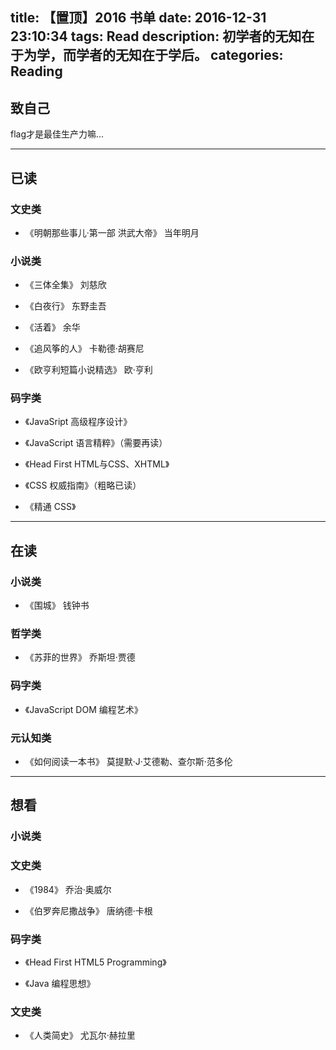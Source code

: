 title: 【置顶】2016 书单
date: 2016-12-31 23:10:34
tags: Read
description: 初学者的无知在于为学，而学者的无知在于学后。
categories: Reading
---

## 致自己

flag才是最佳生产力嘛...

<!-- more -->
***

## 已读

### 文史类

- 《明朝那些事儿·第一部 洪武大帝》 当年明月

### 小说类

- 《三体全集》 刘慈欣

- 《白夜行》 东野圭吾

- 《活着》 余华

- 《追风筝的人》 卡勒德·胡赛尼

- 《欧亨利短篇小说精选》 欧·亨利

### 码字类

- 《JavaSript 高级程序设计》

- 《JavaScript 语言精粹》（需要再读）

- 《Head First HTML与CSS、XHTML》

- 《CSS 权威指南》（粗略已读）

- 《精通 CSS》

***

## 在读

### 小说类

- 《围城》 钱钟书

### 哲学类

- 《苏菲的世界》 乔斯坦·贾德

### 码字类

- 《JavaScript DOM 编程艺术》

### 元认知类

- 《如何阅读一本书》 莫提默·J·艾德勒、查尔斯·范多伦

***

## 想看

### 小说类

### 文史类

- 《1984》 乔治·奥威尔

- 《伯罗奔尼撒战争》 唐纳德·卡根

### 码字类

- 《Head First HTML5 Programming》

- 《Java 编程思想》

### 文史类

- 《人类简史》 尤瓦尔·赫拉里
